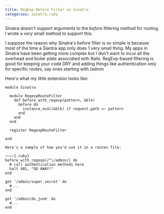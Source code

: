 ```yaml
---
title: RegExp Before Filter in Sinatra
categories: sinatra,ruby
---
```


Sinatra doesn't support arguments to the _before_ filtering method for routing. I wrote a *very* small method to support this.

I suppose the reason why Sinatra's before filter is so simple is because most of the time a Siantra app only does 1 very small thing. My apps in Sinatra have been getting more complex but I don't want to incur all the overhead and boiler plate associated with Rails. RegExp-based filtering is good for keeping your code DRY and adding things like authentication only for specific routes, say ones starting with /admin

Here's what my little extension looks like:

~~~~{.ruby}
module Sinatra

  module RegexpRouteFilter
    def before_with_regexp(pattern, &blk)
      before do
        instance_eval(&blk) if request.path =~ pattern
      end
    end
  end

  register RegexpRouteFilter

end

Here's a sample of how you'd use it in a routes file:

~~~~{.ruby}
before_with_regexp(/^\/admin/) do
  # call authentication methods here
  halt 401, "GO AWAY!"
end

get '/admin/super_secret' do
  #...
end

get '/admin/do_junk' do
  #...
end
~~~~
